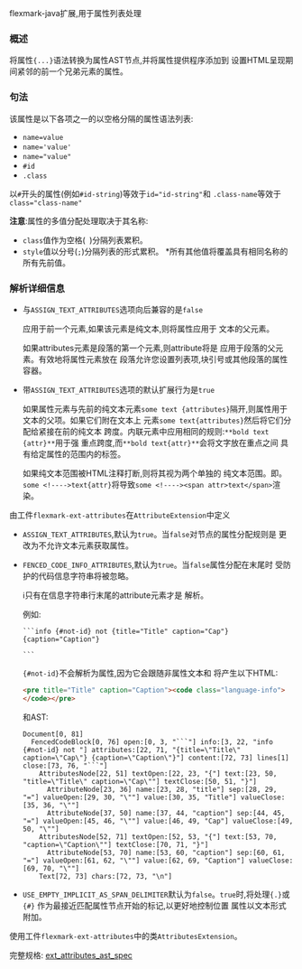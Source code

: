 flexmark-java扩展,用于属性列表处理

### 概述

将属性`{...}`语法转换为属性AST节点,并将属性提供程序添加到
设置HTML呈现期间紧邻的前一个兄弟元素的属性。

### 句法

该属性是以下各项之一的以空格分隔的属性语法列表:

* `name=value`
* `name='value'`
* `name="value"`
* `#id`
* `.class`

以`#`开头的属性(例如`#id-string`)等效于`id="id-string"`和
`.class-name`等效于`class="class-name"`

**注意**:属性的多值分配处理取决于其名称:

* `class`值作为空格(` `)分隔列表累积。
* `style`值以分号(`;`)分隔列表的形式累积。
*所有其他值将覆盖具有相同名称的所有先前值。

### 解析详细信息

* 与`ASSIGN_TEXT_ATTRIBUTES`选项向后兼容的是`false`

  应用于前一个元素,如果该元素是纯文本,则将属性应用于
  文本的父元素。

  如果attributes元素是段落的第一个元素,则attribute将是
  应用于段落的父元素。有效地将属性元素放在
  段落允许您设置列表项,块引号或其他段落的属性
  容器。

* 带`ASSIGN_TEXT_ATTRIBUTES`选项的默认扩展行为是`true`

  如果属性元素与先前的纯文本元素`some text
  {attributes}`隔开,则属性用于文本的父项。如果它们附在文本上
  元素`some text{attributes}`然后将它们分配给紧接在前的纯文本
  跨度。内联元素中应用相同的规则:`**bold text {attr}**`用于强
  重点跨度,而`**bold text{attr}**`会将文字放在重点之间
  具有给定属性的范围内的标签。

  如果纯文本范围被HTML注释打断,则将其视为两个单独的
  纯文本范围。即。`some <!---->text{attr}`将导致`some <!----><span
  attr>text</span>`渲染。

由工件`flexmark-ext-attributes`在`AttributeExtension`中定义

* `ASSIGN_TEXT_ATTRIBUTES`,默认为`true`。当`false`对节点的属性分配规则是
  更改为不允许文本元素获取属性。

* `FENCED_CODE_INFO_ATTRIBUTES`,默认为`true`。当`false`属性分配在末尾时
  受防护的代码信息字符串将被忽略。

    :information_source:只有在信息字符串行末尾的attribute元素才是
    解析。

    例如:

    ````
    ```info {#not-id} not {title="Title" caption="Cap"} {caption="Caption"}

    ```
    ````

    `{#not-id}`不会解析为属性,因为它会跟随非属性文本和
    将产生以下HTML:

    ```html
    <pre title="Title" caption="Caption"><code class="language-info">
    </code></pre>
    ```

    和AST:

    ```
    Document[0, 81]
      FencedCodeBlock[0, 76] open:[0, 3, "```"] info:[3, 22, "info {#not-id} not "] attributes:[22, 71, "{title=\"Title\" caption=\"Cap\"} {caption=\"Caption\"}"] content:[72, 73] lines[1] close:[73, 76, "```"]
        AttributesNode[22, 51] textOpen:[22, 23, "{"] text:[23, 50, "title=\"Title\" caption=\"Cap\""] textClose:[50, 51, "}"]
          AttributeNode[23, 36] name:[23, 28, "title"] sep:[28, 29, "="] valueOpen:[29, 30, "\""] value:[30, 35, "Title"] valueClose:[35, 36, "\""]
          AttributeNode[37, 50] name:[37, 44, "caption"] sep:[44, 45, "="] valueOpen:[45, 46, "\""] value:[46, 49, "Cap"] valueClose:[49, 50, "\""]
        AttributesNode[52, 71] textOpen:[52, 53, "{"] text:[53, 70, "caption=\"Caption\""] textClose:[70, 71, "}"]
          AttributeNode[53, 70] name:[53, 60, "caption"] sep:[60, 61, "="] valueOpen:[61, 62, "\""] value:[62, 69, "Caption"] valueClose:[69, 70, "\""]
        Text[72, 73] chars:[72, 73, "\n"]
    ```

* `USE_EMPTY_IMPLICIT_AS_SPAN_DELIMITER`默认为`false`。`true`时,将处理`{.}`或`{#}`
  作为最接近匹配属性节点开始的标记,以更好地控制位置
  属性以文本形式附加。

使用工件`flexmark-ext-attributes`中的类`AttributesExtension`。

完整规格:
[ext_attributes_ast_spec](https://github.com/vsch/flexmark-java/blob/master/flexmark-ext-attributes/src/test/resources/ext_attributes_ast_spec.md)